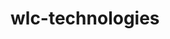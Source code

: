 # wlc-technologies


<?php
// Your code here!
/* 

Burgerking sells three items: 
VegBurger which needs 2 breads & 1 veg pattice
NonVegBurger which needs 2 breads & 1 non-veg pattice
TikkiBurger which needs 2 breads & 1 tikki pattice

Given bread quantity, veg pattice quantity, non-veg pattice quantity, tikki pattice quantity & price of all 3 items

Print the total maximum possible profit by making all possible items based on bread availability 

Also, test for all inputs, we would change all the values while testing, the quantity values as well as price

And program has to be optimal with respect to time & space complexity

*/

$breads = 15;
$vegPattice = 3;
$nonVegPattice = 2;
$TikkiPattice = 1;
$priceVegBurger = 100;
$priceNonVegBurger = 125;
$priceTikkiBurger = 112;

$maxProfit = 0;


?>


